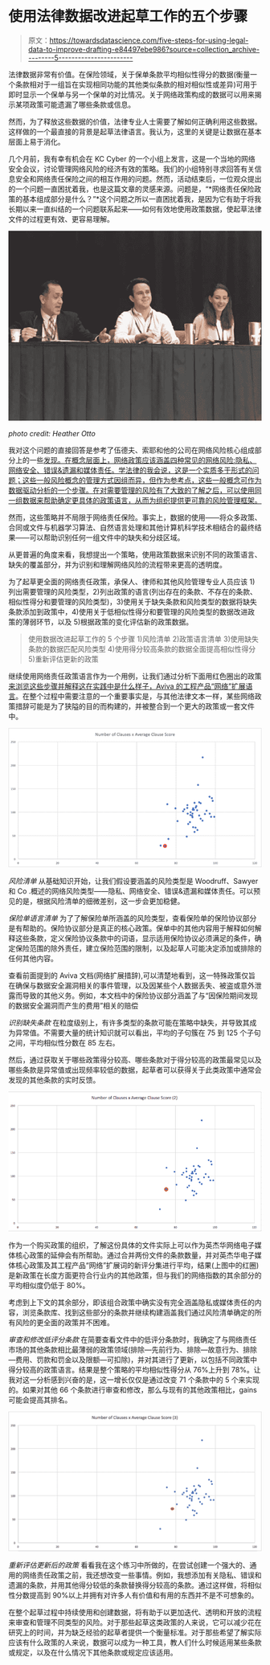 # 使用法律数据改进起草工作的五个步骤

> 原文：<https://towardsdatascience.com/five-steps-for-using-legal-data-to-improve-drafting-e84497ebe986?source=collection_archive---------5----------------------->

法律数据非常有价值。在保险领域，关于保单条款平均相似性得分的数据(衡量一个条款相对于一组旨在实现相同功能的其他类似条款的相对相似性或差异)可用于即时显示一个保单与另一个保单的对比情况。关于网络政策构成的数据可以用来揭示某项政策可能遗漏了哪些条款或信息。

然而，为了释放这些数据的价值，法律专业人士需要了解如何正确利用这些数据。这样做的一个最直接的背景是起草法律语言。我认为，这里的关键是让数据在基本层面上易于消化。

几个月前，我有幸有机会在 KC Cyber 的一个小组上发言，这是一个当地的网络安全会议，讨论管理网络风险的经济有效的策略。我们的小组特别寻求回答有关信息安全和网络责任保险之间的相互作用的问题。然而，活动结束后，一位观众提出的一个问题一直困扰着我，也是这篇文章的灵感来源。问题是，“*网络责任保险政策的基本组成部分是什么？”*这个问题之所以一直困扰着我，是因为它有助于将我长期以来一直纠结的一个问题联系起来——如何有效地使用政策数据，使起草法律文件的过程更有效、更容易理解。

![](img/fcee35431bb8cf126b10c3c487e679c4.png)

*photo credit: Heather Otto*

我对这个问题的直接回答是参考了伍德夫、索耶和他的公司在网络风险核心组成部分上的一些[发现。在概念层面上，网络政策应该涵盖四种常见的网络风险:隐私、网络安全、错误&遗漏和媒体责任。学法律的我会说，这是一个实质多于形式的问题；这些一般风险概念的管理方式因组而异，但作为参考点，这些一般概念可作为数据驱动分析的一个步骤。在对需要管理的风险有了大致的了解之后，可以使用同一组数据来帮助确定更具体的政策语言，从而为组织提供更可靠的风险管理框架。](https://wsandco.com/cyber-liability/cyber-basics/)

然而，这些策略并不局限于网络责任保险。事实上，数据的使用——将众多政策、合同或文件与机器学习算法、自然语言处理和其他计算机科学技术相结合的最终结果——可以帮助识别任何一组文件中的缺失和分歧区域。

从更普遍的角度来看，我想提出一个策略，使用政策数据来识别不同的政策语言、缺失的覆盖部分，并为识别和理解网络风险的流程带来更高的透明度。

为了起草更全面的网络责任政策，承保人、律师和其他风险管理专业人员应该 1)列出需要管理的风险类型，2)列出政策的语言(列出存在的条款、不存在的条款、相似性得分和要管理的风险类型)，3)使用关于缺失条款和风险类型的数据将缺失条款添加到政策中，4)使用关于低相似性得分和要管理的风险类型的数据改进政策的薄弱环节，以及 5)根据政策的变化评估新的政策数据。

> 使用数据改进起草工作的 5 个步骤
> 1)风险清单
> 2)政策语言清单
> 3)使用缺失条款的数据匹配风险类型
> 4)使用得分较高条款的数据全面提高相似性得分
> 5)重新评估更新的政策

继续使用网络责任政策语言作为一个用例，让我们通过分析下面用红色圈出的政策[来浏览这些步骤并解释这在实践中是什么样子，Aviva 的工程产品“网络”扩展语言](https://broker.aviva.co.uk/document-library/files/cy/cyberengineeringenpbase.pdf)。在整个过程中需要注意的一个重要事实是，与其他法律文本一样，某些网络政策措辞可能是为了狭隘的目的而构建的，并被整合到一个更大的政策或一套文件中。

![](img/da2ba45ec7f6ab718110466d44a8c8c6.png)

*风险清单*
从基础知识开始，让我们假设要涵盖的风险类型是 Woodruff、Sawyer 和 Co .概述的网络风险类型——隐私、网络安全、错误&遗漏和媒体责任。可以预见的是，根据风险清单的细微差别，这一步会更加稳健。

*保险单语言清单* 为了了解保险单所涵盖的风险类型，查看保险单的保险协议部分是有帮助的。保险协议部分是真正的核心政策。保单中的其他内容用于解释如何解释这些条款，定义保险协议条款中的词语，显示适用保险协议必须满足的条件，确定保险范围的除外责任，建立保险范围的限制，以及起草人可能决定添加或排除的任何其他内容。

查看前面提到的 Aviva 文档(网络扩展措辞),可以清楚地看到，这一特殊政策仅旨在确保与数据安全漏洞相关的事件管理，以及因某些个人数据丢失、被盗或意外泄露而导致的其他义务。例如，本文档中的保险协议部分涵盖了与“因保险期间发现的数据安全漏洞而产生的费用”相关的赔偿

*识别缺失条款*
在粒度级别上，有许多类型的条款可能在策略中缺失，并导致其成为异常值。不需要大量的统计知识就可以看出，平均的子句簇在 75 到 125 个子句之间，平均相似性分数在 85 左右。

然后，通过获取关于哪些政策得分较高、哪些条款对于得分较高的政策最常见以及哪些条款是异常值或出现频率较低的数据，起草者可以获得关于此类政策中通常会发现的其他条款的实时反馈。

![](img/820e8105ccece9e825ad816f4e5e53a7.png)

作为一个购买政策的组织，了解这份具体的文件实际上可以作为英杰华网络电子媒体核心政策的延伸会有所帮助。通过合并两份文件的条款数量，并对英杰华电子媒体核心政策及其工程产品“网络”扩展词的新评分集进行平均，结果(上图中的红圈)是新政策在长度方面更符合行业内的其他政策，但与我们的网络指数的其余部分的平均相似度仍低于 80%。

考虑到上下文的其余部分，即该组合政策中确实没有完全涵盖隐私或媒体责任的内容，浏览条款库、找到这些部分的条款并继续构建涵盖我们通过风险清单确定的所有风险的更全面的政策并不困难。

*审查和修改低评分条款*
在简要查看文件中的低评分条款时，我确定了与网络责任市场的其他条款相比最薄弱的政策领域(排除—先前行为、排除—故意行为、排除—费用、罚款和罚金以及限额—可扣除)，并对其进行了更新，以包括不同政策中得分较高的政策语言。结果是整个策略的平均相似性得分从 76%上升到 78%。让我对这一分析感到兴奋的是，这一增长仅仅是通过改变 71 个条款中的 5 个来实现的。如果对其他 66 个条款进行审查和修改，那么与现有的其他政策相比，gains 可能会提高其排名。

![](img/64bfb43911b0574b06c228320feaf6e3.png)

*重新评估更新后的政策*
看看我在这个练习中所做的，在尝试创建一个强大的、通用的网络责任政策之前，我还想改变一些事情。例如，我想添加有关隐私、错误和遗漏的条款，并用其他得分较低的条款替换得分较高的条款。通过这样做，将相似性分数提高到 90%以上并拥有对许多人有价值和有用的东西并不是不可想象的。

在整个起草过程中持续使用和创建数据，将有助于以更加迭代、透明和开放的流程来审查和管理不同类型的风险。对于那些起草这类政策的人来说，它可以减少花在研究上的时间，并为缺乏经验的起草者提供一个衡量标准。对于那些希望了解实际应该有什么政策的人来说，数据可以成为一种工具，教人们什么时候适用某些条款或规定，以及在什么情况下其他条款或规定应该适用。